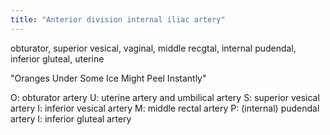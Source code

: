 ```yaml
---
title: "Anterior division internal iliac artery"
---
```

obturator, superior vesical, vaginal, middle recgtal, internal pudendal, inferior gluteal, uterine

&quot;Oranges Under Some Ice Might Peel Instantly&quot;

O: obturator artery
U: uterine artery and umbilical artery
S: superior vesical artery
I: inferior vesical artery
M: middle rectal artery
P: (internal) pudendal artery
I: inferior gluteal artery

